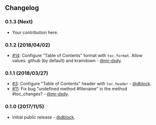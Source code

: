 ## Changelog

### 0.1.3 (Next)

* Your contribution here.

### 0.1.2 (2018/04/02)

* [#14](https://github.com/dblock/danger-toc/pull/14): Configure "Table of Contents" format with `toc.format`. Allow values: github (by default) and kramdown - [@mr-dxdy](https://github.com/mr-dxdy).

### 0.1.1 (2018/03/27)

* [#3](https://github.com/dblock/danger-toc/issues/3): Configure "Table of Contents" header with `toc.header` - [@dblock](https://github.com/dblock).
* [#11](https://github.com/dblock/danger-toc/pull/11): Fix bug "undefined method #filename" in the method #toc_changes? - [@mr-dxdy](https://github.com/mr-dxdy).

### 0.1.0 (2017/11/5)

* Initial public release - [@dblock](https://github.com/dblock).
